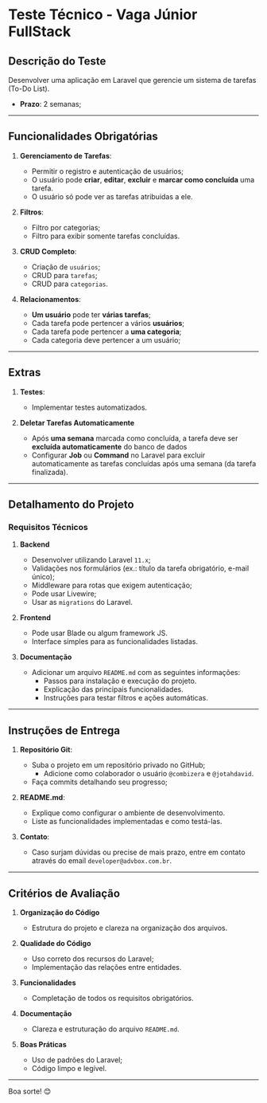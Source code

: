 # Teste Técnico - Vaga Júnior FullStack

## Descrição do Teste

Desenvolver uma aplicação em Laravel que gerencie um sistema de tarefas (To-Do List).

- **Prazo**: 2 semanas;

---

## Funcionalidades Obrigatórias

1. **Gerenciamento de Tarefas**:
    - Permitir o registro e autenticação de usuários;
    - O usuário pode **criar**, **editar**, **excluir** e **marcar como concluída** uma tarefa.
    - O usuário só pode ver as tarefas atribuidas a ele.

2. **Filtros**:
    - Filtro por categorias;
    - Filtro para exibir somente tarefas concluídas.

3. **CRUD Completo**:
    - Criação de `usuários`;
    - CRUD para `tarefas`;
    - CRUD para `categorias`.

4. **Relacionamentos**:
    - **Um usuário** pode ter **várias tarefas**;
    - Cada tarefa pode pertencer a vários **usuários**;
    - Cada tarefa pode pertencer a **uma categoria**;
    - Cada categoria deve pertencer a um usuário;

---

## Extras

1. **Testes**:
    - Implementar testes automatizados.

2. **Deletar Tarefas Automaticamente**
    - Após **uma semana** marcada como concluída, a tarefa deve ser **excluída automaticamente** do banco de dados
    - Configurar **Job** ou **Command** no Laravel para excluir automaticamente as tarefas concluídas após uma semana (da tarefa finalizada).

---

## Detalhamento do Projeto

### **Requisitos Técnicos**

1. **Backend**
    - Desenvolver utilizando Laravel `11.x`;
    - Validações nos formulários (ex.: título da tarefa obrigatório, e-mail único);
    - Middleware para rotas que exigem autenticação;
    - Pode usar Livewire;
    - Usar as `migrations` do Laravel.

2. **Frontend**
    - Pode usar Blade ou algum framework JS.
    - Interface simples para as funcionalidades listadas.

4. **Documentação**
    - Adicionar um arquivo `README.md` com as seguintes informações:
        - Passos para instalação e execução do projeto.
        - Explicação das principais funcionalidades.
        - Instruções para testar filtros e ações automáticas.

---

## Instruções de Entrega

1. **Repositório Git**:
    - Suba o projeto em um repositório privado no GitHub;
      - Adicione como colaborador o usuário `@combizera` e `@jotahdavid`.
    - Faça commits detalhando seu progresso;

2. **README.md**:
    - Explique como configurar o ambiente de desenvolvimento.
    - Liste as funcionalidades implementadas e como testá-las.

3. **Contato**:
    - Caso surjam dúvidas ou precise de mais prazo, entre em contato através do email `developer@advbox.com.br`.

---

## Critérios de Avaliação

1. **Organização do Código**
    - Estrutura do projeto e clareza na organização dos arquivos.

2. **Qualidade do Código**
    - Uso correto dos recursos do Laravel;
    - Implementação das relações entre entidades.

3. **Funcionalidades**
    - Completação de todos os requisitos obrigatórios.

4. **Documentação**
    - Clareza e estruturação do arquivo `README.md`.

5. **Boas Práticas**
    - Uso de padrões do Laravel;
    - Código limpo e legível.

---

Boa sorte! 😊
